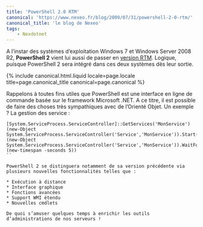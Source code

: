 ```yaml
---
title: 'PowerShell 2.0 RTM'
canonical: 'https://www.nexeo.fr/blog/2009/07/31/powershell-2-0-rtm/'
canonical_title: 'le blog de Nexeo'
tags:
    - Nexdotnet
---
```


A l’instar des systèmes d’exploitation Windows 7 et Windows Server 2008 R2,
**PowerShell 2** vient lui aussi de passer en
[version RTM](http://blogs.technet.com/powershell/archive/2009/07/28/windows-powershell-2-0-est-rtm.aspx).
Logique, puisque PowerShell 2 sera intégré dans ces deux systèmes dès leur
sortie.

<!-- more -->

{% include canonical.html.liquid
    locale=page.locale
    title=page.canonical_title
    canonical=page.canonical
%}

Rappelons à toutes fins utiles que PowerShell est une interface en ligne de
commande basée sur le framework Microsoft .NET. A ce titre, il est possible de
faire des choses très sympathiques avec de l’Orienté Objet. Un exemple ? La
gestion des service :

```
[System.ServiceProcess.ServiceController]::GetServices('MonService') (new-Object System.ServiceProcess.ServiceController('Service','MonService')).Start() (new-Object System.ServiceProcess.ServiceController('Service','MonService')).WaitForStatus('Running',(new-timespan -seconds 5))
``

PowerShell 2 se distinguera notamment de sa version précédente via plusieurs nouvelles fonctionnalités telles que :

* Exécution à distance
* Interface graphique
* Fonctions avancées
* Support WMI étendu
* Nouvelles cmdlets

De quoi s’amuser quelques temps à enrichir les outils d’administrations de nos serveurs !
```
